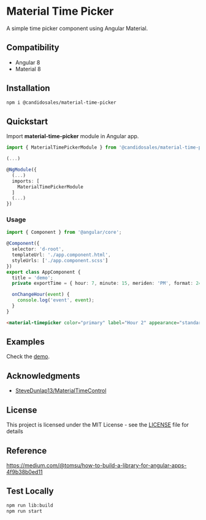 # Material Time Picker

A simple time picker component using Angular Material.

## Compatibility

- Angular 8
- Material 8

## Installation

```bash
npm i @candidosales/material-time-picker
```

## Quickstart

Import **material-time-picker** module in Angular app.

```typescript
import { MaterialTimePickerModule } from '@candidosales/material-time-picker';

(...)

@NgModule({
  (...)
  imports: [
    MaterialTimePickerModule
  ]
  (...)
})
```

### Usage

```typescript
import { Component } from '@angular/core';

@Component({
  selector: 'd-root',
  templateUrl: './app.component.html',
  styleUrls: ['./app.component.scss']
})
export class AppComponent {
  title = 'demo';
  private exportTime = { hour: 7, minute: 15, meriden: 'PM', format: 24 };

  onChangeHour(event) {
    console.log('event', event);
  }
}
```

```html
<material-timepicker color="primary" label="Hour 2" appearance="standard" [userTime]="exportTime" (change)="onChangeHour($event)" revertLabel="Remove" submitLabel="Ok" [disabled]="disabled" [readonly]="readonly"></material-timepicker>
```

## Examples

Check the [demo](https://stackblitz.com/edit/material-time-picker).

## Acknowledgments

* <a href="https://github.com/SteveDunlap13/MaterialTimeControl">SteveDunlap13/MaterialTimeControl</a>

## License

This project is licensed under the MIT License - see the [LICENSE](LICENSE) file for details

## Reference

https://medium.com/@tomsu/how-to-build-a-library-for-angular-apps-4f9b38b0ed11

## Test Locally

```bash
npm run lib:build
npm run start
```
